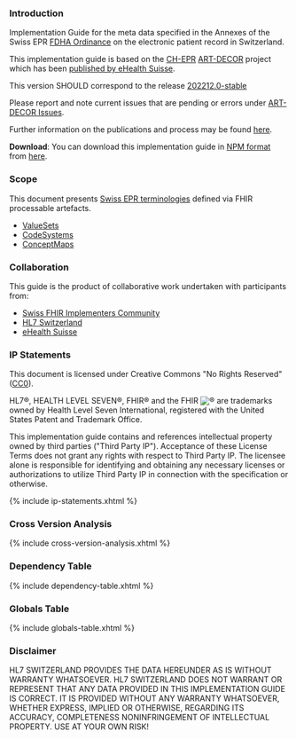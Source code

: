 ### Introduction

Implementation Guide for the meta data specified in the Annexes of the Swiss EPR [FDHA Ordinance](https://www.bag.admin.ch/bag/de/home/gesetze-und-bewilligungen/gesetzgebung/gesetzgebung-mensch-gesundheit/gesetzgebung-elektronisches-patientendossier.html) on the electronic patient record in Switzerland.

This implementation guide is based on the [CH-EPR](http://ehealthsuisse.art-decor.org/index.php?prefix=ch-epr-) [ART-DECOR](https://www.art-decor.org/mediawiki/index.php/Main_Page) project which has been [published by eHealth Suisse](http://ehealthsuisse.art-decor.org/).

This version SHOULD correspond to the release [202212.0-stable](https://ehealthsuisse.art-decor.org/ch-epr-html-20221201T141037/terminology.html)

Please report and note current issues that are pending or errors under [ART-DECOR Issues](https://art-decor.org/art-decor/decor-issues--ch-epr-). 

Further information on the publications and process may be found [here](https://www.e-health-suisse.ch/technik-semantik/semantische-interoperabilitaet/metadaten.html).

**Download**: You can download this implementation guide in [NPM format](https://confluence.hl7.org/display/FHIR/NPM+Package+Specification) from [here](package.tgz).

### Scope
This document presents [Swiss EPR terminologies](terminology.html) defined via FHIR processable artefacts.
* [ValueSets](terminology.html#valuesets)
* [CodeSystems](terminology.html#codesystems)
* [ConceptMaps](terminology.html#conceptmaps)

### Collaboration
This guide is the product of collaborative work undertaken with participants from:

* [Swiss FHIR Implementers Community](https://www.fhir.ch)
* [HL7 Switzerland](https://www.hl7.ch)
* [eHealth Suisse](https://www.e-health-suisse.ch/startseite.html)

### IP Statements
This document is licensed under Creative Commons "No Rights Reserved" ([CC0](https://creativecommons.org/publicdomain/zero/1.0/)).

HL7®, HEALTH LEVEL SEVEN®, FHIR® and the FHIR <img src="icon-fhir-16.png" style="float: none; margin: 0px; padding: 0px; vertical-align: bottom"/>&reg; are trademarks owned by Health Level Seven International, registered with the United States Patent and Trademark Office.

This implementation guide contains and references intellectual property owned by third parties ("Third Party IP"). Acceptance of these License Terms does not grant any rights with respect to Third Party IP. The licensee alone is responsible for identifying and obtaining any necessary licenses or authorizations to utilize Third Party IP in connection with the specification or otherwise.

{% include ip-statements.xhtml %}

### Cross Version Analysis

{% include cross-version-analysis.xhtml %}

### Dependency Table

{% include dependency-table.xhtml %}

### Globals Table

{% include globals-table.xhtml %}

### Disclaimer
HL7 SWITZERLAND PROVIDES THE DATA HEREUNDER AS IS WITHOUT WARRANTY WHATSOEVER. HL7 SWITZERLAND DOES NOT WARRANT OR REPRESENT THAT ANY DATA PROVIDED IN THIS IMPLEMENTATION GUIDE IS CORRECT. IT IS PROVIDED WITHOUT ANY WARRANTY WHATSOEVER, WHETHER EXPRESS, IMPLIED OR OTHERWISE, REGARDING ITS ACCURACY, COMPLETENESS NONINFRINGEMENT OF INTELLECTUAL PROPERTY. USE AT YOUR OWN RISK!
